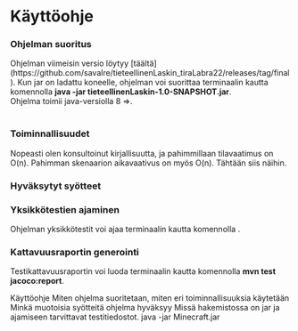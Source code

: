 <h1>Käyttöohje</h1>

<h3>Ohjelman suoritus</h3>
Ohjelman viimeisin versio löytyy [täältä](https://github.com/savalre/tieteellinenLaskin_tiraLabra22/releases/tag/final). Kun jar on ladattu koneelle, ohjelman voi suorittaa terminaalin kautta komennolla <b>java -jar tieteellinenLaskin-1.0-SNAPSHOT.jar</b>.<br>
Ohjelma toimii java-versiolla 8 =>.
<br>
<br>


<h3>Toiminnallisuudet</h3>

Nopeasti olen konsultoinut kirjallisuutta, ja pahimmillaan tilavaatimus on O(n). Pahimman skenaarion aikavaativus on myös O(n). Tähtään siis näihin.

<h3>Hyväksytyt syötteet</h3>

<h3>Yksikkötestien ajaminen</h3>
Ohjelman yksikkötestit voi ajaa terminaalin kautta komennolla <bmaven clean test<b>.<br>

<h3>Kattavuusraportin generointi</h3>
Testikattavuusraportin voi luoda terminaalin kautta komennolla <b>mvn test jacoco:report</b>.


Käyttöohje
Miten ohjelma suoritetaan, miten eri toiminnallisuuksia käytetään
Minkä muotoisia syötteitä ohjelma hyväksyy
Missä hakemistossa on jar ja ajamiseen tarvittavat testitiedostot.
java -jar Minecraft.jar
